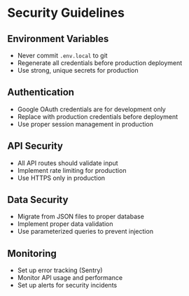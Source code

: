 # Security Guidelines

## Environment Variables
- Never commit `.env.local` to git
- Regenerate all credentials before production deployment
- Use strong, unique secrets for production

## Authentication
- Google OAuth credentials are for development only
- Replace with production credentials before deployment
- Use proper session management in production

## API Security
- All API routes should validate input
- Implement rate limiting for production
- Use HTTPS only in production

## Data Security
- Migrate from JSON files to proper database
- Implement proper data validation
- Use parameterized queries to prevent injection

## Monitoring
- Set up error tracking (Sentry)
- Monitor API usage and performance
- Set up alerts for security incidents
